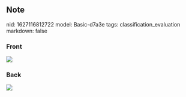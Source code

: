 ## Note
nid: 1627116812722
model: Basic-d7a3e
tags: classification_evaluation
markdown: false

### Front
<img src="paste-c394d8c5eedd2d542687fe7d343d5b5ea1a5ea1a.jpg">

### Back
<img src="paste-2aa1bd5262cc12c67619c941650fc3629c21e3c1.jpg">
